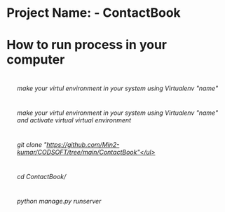 # Project Name: - ContactBook
# How to run process in your computer
# <h6><ul>make your virtul environment in your system using Virtualenv "name"</ul></h6>
# <h6><ul>make your virtul environment in your system using Virtualenv "name" and activate virtual virtual environment</ul></h6>
# <h6><ul>git clone "https://github.com/Min2-kumar/CODSOFT/tree/main/ContactBook"</ul></h6>
# <h6><ul>cd ContactBook/</ul></h6>
# <h6><ul>python manage.py runserver</ul></h6>
